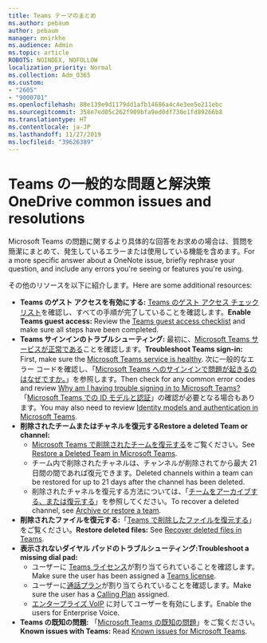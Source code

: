 ```yaml
---
title: Teams テーマのまとめ
ms.author: pebaum
author: pebaum
manager: mnirkhe
ms.audience: Admin
ms.topic: article
ROBOTS: NOINDEX, NOFOLLOW
localization_priority: Normal
ms.collection: Adm_O365
ms.custom:
- "2605"
- "9000701"
ms.openlocfilehash: 88e139e9d1179dd1afb14686a4c4e3ee5e211ebc
ms.sourcegitcommit: 358e7ed05c262f909bfa9ed0df730e1fd89266b8
ms.translationtype: HT
ms.contentlocale: ja-JP
ms.lasthandoff: 11/27/2019
ms.locfileid: "39626389"
---
```

# <a name="teams-common-issues-and-resolutions"></a><span data-ttu-id="22b0a-102">Teams の一般的な問題と解決策</span><span class="sxs-lookup"><span data-stu-id="22b0a-102">OneDrive common issues and resolutions</span></span>

<span data-ttu-id="22b0a-103">Microsoft Teams の問題に関するより具体的な回答をお求めの場合は、質問を簡潔にまとめて、発生しているエラーまたは使用している機能を含めます。</span><span class="sxs-lookup"><span data-stu-id="22b0a-103">For a more specific answer about a OneNote issue, briefly rephrase your question, and include any errors you're seeing or features you're using.</span></span>

<span data-ttu-id="22b0a-104">その他のリソースを以下に紹介します。</span><span class="sxs-lookup"><span data-stu-id="22b0a-104">Here are some additional resources:</span></span>

- <span data-ttu-id="22b0a-105">**Teams のゲスト アクセスを有効にする:** [Teams のゲスト アクセス チェックリスト](https://docs.microsoft.com/microsoftteams/guest-access-checklist)を確認し、すべての手順が完了していることを確認します。</span><span class="sxs-lookup"><span data-stu-id="22b0a-105">**Enable Teams guest access:** Review the [Teams guest access checklist](https://docs.microsoft.com/microsoftteams/guest-access-checklist) and make sure all steps have been completed.</span></span>
- <span data-ttu-id="22b0a-106">**Teams サインインのトラブルシューティング:** 最初に、[Microsoft Teams サービスが正常である](https://admin.microsoft.com/Adminportal/Home?source=applauncher#/servicehealth)ことを確認します。</span><span class="sxs-lookup"><span data-stu-id="22b0a-106">**Troubleshoot Teams sign-in:** First, make sure the [Microsoft Teams service is healthy](https://admin.microsoft.com/Adminportal/Home?source=applauncher#/servicehealth).</span></span> <span data-ttu-id="22b0a-107">次に一般的なエラー コードを確認し、「[Microsoft Teams へのサインインで問題が起きるのはなぜですか。](https://support.office.com/article/a02f683b-61a3-4008-9447-ee60c5593b0f)」を参照します。</span><span class="sxs-lookup"><span data-stu-id="22b0a-107">Then check for any common error codes and review [Why am I having trouble signing in to Microsoft Teams?](https://support.office.com/article/a02f683b-61a3-4008-9447-ee60c5593b0f)</span></span>  <span data-ttu-id="22b0a-108">「[Microsoft Teams での ID モデルと認証](https://docs.microsoft.com/MicrosoftTeams/identify-models-authentication)」の確認が必要となる場合もあります。</span><span class="sxs-lookup"><span data-stu-id="22b0a-108">You may also need to review [Identity models and authentication in Microsoft Teams](https://docs.microsoft.com/MicrosoftTeams/identify-models-authentication).</span></span>
- <span data-ttu-id="22b0a-109">**削除されたチームまたはチャネルを復元する**</span><span class="sxs-lookup"><span data-stu-id="22b0a-109">**Restore a deleted Team or channel:**</span></span> 
    - <span data-ttu-id="22b0a-110">[Microsoft Teams で削除されたチームを復元する](https://blogs.technet.microsoft.com/skypehybridguy/2017/07/23/restoring-a-deleted-team-in-microsoft-teams/)をご覧ください。</span><span class="sxs-lookup"><span data-stu-id="22b0a-110">See [Restore a Deleted Team in Microsoft Teams](https://blogs.technet.microsoft.com/skypehybridguy/2017/07/23/restoring-a-deleted-team-in-microsoft-teams/).</span></span>
    - <span data-ttu-id="22b0a-111">チーム内で削除されたチャネルは、チャンネルが削除されてから最大 21 日間の間であれば復元できます。</span><span class="sxs-lookup"><span data-stu-id="22b0a-111">Deleted channels within a team can be restored for up to 21 days after the channel has been deleted.</span></span> 
    - <span data-ttu-id="22b0a-112">削除されたチャネルを復元する方法については、「[チームをアーカイブする、または復元する](https://support.office.com/article/archive-or-restore-a-team-dc161cfd-b328-440f-974b-5da5bd98b5a7)」を参照してください。</span><span class="sxs-lookup"><span data-stu-id="22b0a-112">To recover a deleted channel, see [Archive or restore a team](https://support.office.com/article/archive-or-restore-a-team-dc161cfd-b328-440f-974b-5da5bd98b5a7).</span></span>
- <span data-ttu-id="22b0a-113">**削除されたファイルを復元する:**「[Teams で削除したファイルを復元する](https://support.office.com/article/recover-deleted-files-in-teams-a591d771-89a6-49e2-ab7e-271936fe3c4e)」をご覧ください。</span><span class="sxs-lookup"><span data-stu-id="22b0a-113">**Restore deleted files:** See [Recover deleted files in Teams](https://support.office.com/article/recover-deleted-files-in-teams-a591d771-89a6-49e2-ab7e-271936fe3c4e).</span></span>
- <span data-ttu-id="22b0a-114">**表示されないダイヤル パッドのトラブルシューティング:**</span><span class="sxs-lookup"><span data-stu-id="22b0a-114">**Troubleshoot a missing dial pad:**</span></span>  
    - <span data-ttu-id="22b0a-115">ユーザーに [Teams ライセンス](https://docs.microsoft.com/MicrosoftTeams/assign-teams-licenses)が割り当てられていることを確認します。</span><span class="sxs-lookup"><span data-stu-id="22b0a-115">Make sure the user has been assigned a [Teams license](https://docs.microsoft.com/MicrosoftTeams/assign-teams-licenses).</span></span>
    - <span data-ttu-id="22b0a-116">ユーザーに[通話プラン](https://docs.microsoft.com/MicrosoftTeams/calling-plan-landing-page)が割り当てられていることを確認します。</span><span class="sxs-lookup"><span data-stu-id="22b0a-116">Make sure the user has a [Calling Plan](https://docs.microsoft.com/MicrosoftTeams/calling-plan-landing-page) assigned.</span></span>
    - <span data-ttu-id="22b0a-117">[エンタープライズ VoIP](https://docs.microsoft.com/skypeforbusiness/skype-for-business-hybrid-solutions/plan-your-phone-system-cloud-pbx-solution/enable-users-for-enterprise-voice-online-and-phone-system-voicemail#to-enable-your-users-for-phone-system-in-office-365-voice-and-voicemail) に対してユーザーを有効にします。</span><span class="sxs-lookup"><span data-stu-id="22b0a-117">Enable the users for Enterprise Voice.</span></span>
- <span data-ttu-id="22b0a-118">**Teams の既知の問題:** 「[Microsoft Teams の既知の問題](https://docs.microsoft.com/microsoftteams/known-issues)」をご覧ください。</span><span class="sxs-lookup"><span data-stu-id="22b0a-118">**Known issues with Teams:** Read [Known issues for Microsoft Teams](https://docs.microsoft.com/microsoftteams/known-issues).</span></span>